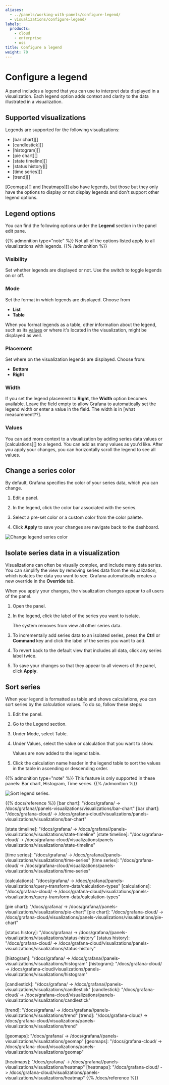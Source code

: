 ```yaml
---
aliases:
  - ../panels/working-with-panels/configure-legend/
  - visualizations/configure-legend/
labels:
  products:
    - cloud
    - enterprise
    - oss
title: Configure a legend
weight: 70
---
```


# Configure a legend

A panel includes a legend that you can use to interpret data displayed in a visualization. Each legend option adds context and clarity to the data illustrated in a visualization.

## Supported visualizations

Legends are supported for the following visualizations:

- [bar chart][]
- [candlestick][]
- [histogram][]
- [pie chart][]
- [state timeline][]
- [status history][]
- [time series][]
- [trend][]
<!-- - xy chart -->

[Geomaps][] and [heatmaps][] also have legends, but those but they only have the options to display or not display legends and don't support other legend options.

## Legend options

You can find the following options under the **Legend** section in the panel edit pane.

<!--consider making these bullet points rather than H3s-->

{{% admonition type="note" %}}
Not all of the options listed apply to all visualizations with legends.
{{% /admonition %}}

### Visibility

Set whether legends are displayed or not. Use the switch to toggle legends on or off.

### Mode

Set the format in which legends are displayed. Choose from

- **List**
- **Table**

When you format legends as a table, other information about the legend, such as its [values](#values) or where it's located in the visualization, might be displayed as well.

### Placement

Set where on the visualization legends are displayed. Choose from:

- **Bottom**
- **Right**

### Width

If you set the legend placement to **Right**, the **Width** option becomes available. Leave the field empty to allow Grafana to automatically set the legend width or enter a value in the field. The width is in [what measurement??].

### Values

You can add more context to a visualization by adding series data values or [calculations][] to a legend. You can add as many values as you'd like. After you apply your changes, you can horizontally scroll the legend to see all values.

<!--add image here that shows a value or calculation in the legend-->

## Change a series color

By default, Grafana specifies the color of your series data, which you can change.

1. Edit a panel.

1. In the legend, click the color bar associated with the series.

1. Select a pre-set color or a custom color from the color palette.

1. Click **Apply** to save your changes are navigate back to the dashboard.

![Change legend series color](/static/img/docs/legend/legend-series-color-7-5.png)

## Isolate series data in a visualization

Visualizations can often be visually complex, and include many data series. You can simplify the view by removing series data from the visualization, which isolates the data you want to see. Grafana automatically creates a new override in the **Override** tab.

When you apply your changes, the visualization changes appear to all users of the panel.

1. Open the panel.

1. In the legend, click the label of the series you want to isolate.

   The system removes from view all other series data.

1. To incrementally add series data to an isolated series, press the **Ctrl** or **Command** key and click the label of the series you want to add.

1. To revert back to the default view that includes all data, click any series label twice.

1. To save your changes so that they appear to all viewers of the panel, click **Apply**.

## Sort series

When your legend is formatted as table and shows calculations, you can sort series by the calculation values. To do so, follow these steps:

1. Edit the panel.

1. Go to the Legend section.

1. Under Mode, select Table.

1. Under Values, select the value or calculation that you want to show.

   Values are now added to the legend table.

1. Click the calculation name header in the legend table to sort the values in the table in ascending or descending order.

{{% admonition type="note" %}}
This feature is only supported in these panels: Bar chart, Histogram, Time series.
{{% /admonition %}}

![Sort legend series](/static/img/docs/legend/legend-series-sort-8-3.png).

{{% docs/reference %}}
[bar chart]: "/docs/grafana/ -> /docs/grafana/<GRAFANA VERSION>/panels-visualizations/visualizations/bar-chart"
[bar chart]: "/docs/grafana-cloud/ -> /docs/grafana-cloud/visualizations/panels-visualizations/visualizations/bar-chart"

[state timeline]: "/docs/grafana/ -> /docs/grafana/<GRAFANA VERSION>/panels-visualizations/visualizations/state-timeline"
[state timeline]: "/docs/grafana-cloud/ -> /docs/grafana-cloud/visualizations/panels-visualizations/visualizations/state-timeline"

[time series]: "/docs/grafana/ -> /docs/grafana/<GRAFANA VERSION>/panels-visualizations/visualizations/time-series"
[time series]: "/docs/grafana-cloud/ -> /docs/grafana-cloud/visualizations/panels-visualizations/visualizations/time-series"

[calculations]: "/docs/grafana/ -> /docs/grafana/<GRAFANA VERSION>/panels-visualizations/query-transform-data/calculation-types"
[calculations]: "/docs/grafana-cloud/ -> /docs/grafana-cloud/visualizations/panels-visualizations/query-transform-data/calculation-types"

[pie chart]: "/docs/grafana/ -> /docs/grafana/<GRAFANA VERSION>/panels-visualizations/visualizations/pie-chart"
[pie chart]: "/docs/grafana-cloud/ -> /docs/grafana-cloud/visualizations/panels-visualizations/visualizations/pie-chart"

[status history]: "/docs/grafana/ -> /docs/grafana/<GRAFANA VERSION>/panels-visualizations/visualizations/status-history"
[status history]: "/docs/grafana-cloud/ -> /docs/grafana-cloud/visualizations/panels-visualizations/visualizations/status-history"

[histogram]: "/docs/grafana/ -> /docs/grafana/<GRAFANA VERSION>/panels-visualizations/visualizations/histogram"
[histogram]: "/docs/grafana-cloud/ -> /docs/grafana-cloud/visualizations/panels-visualizations/visualizations/histogram"

[candlestick]: "/docs/grafana/ -> /docs/grafana/<GRAFANA VERSION>/panels-visualizations/visualizations/candlestick"
[candlestick]: "/docs/grafana-cloud/ -> /docs/grafana-cloud/visualizations/panels-visualizations/visualizations/candlestick"

[trend]: "/docs/grafana/ -> /docs/grafana/<GRAFANA VERSION>/panels-visualizations/visualizations/trend"
[trend]: "/docs/grafana-cloud/ -> /docs/grafana-cloud/visualizations/panels-visualizations/visualizations/trend"

[geomaps]: "/docs/grafana/ -> /docs/grafana/<GRAFANA VERSION>/panels-visualizations/visualizations/geomap"
[geomaps]: "/docs/grafana-cloud/ -> /docs/grafana-cloud/visualizations/panels-visualizations/visualizations/geomap"

[heatmaps]: "/docs/grafana/ -> /docs/grafana/<GRAFANA VERSION>/panels-visualizations/visualizations/heatmap"
[heatmaps]: "/docs/grafana-cloud/ -> /docs/grafana-cloud/visualizations/panels-visualizations/visualizations/heatmap"
{{% /docs/reference %}}
